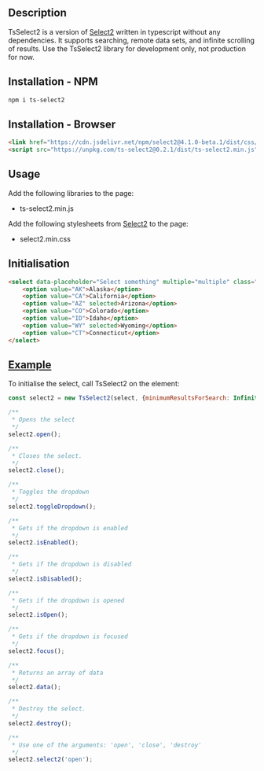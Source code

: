 ## Description
TsSelect2 is a version of <a href="https://github.com/select2/select2" target="_blank">Select2</a> written in typescript without any dependencies. It supports searching, remote data sets, and infinite scrolling of results.
Use the TsSelect2 library for development only, not production for now.

## Installation - NPM

```sh
npm i ts-select2
```

## Installation - Browser


```html
<link href="https://cdn.jsdelivr.net/npm/select2@4.1.0-beta.1/dist/css/select2.min.css" rel="stylesheet" />
<script src="https://unpkg.com/ts-select2@0.2.1/dist/ts-select2.min.js"></script>
```

## Usage

Add the following libraries to the page:
* ts-select2.min.js

Add the following stylesheets from <a href="https://github.com/select2/select2" target="_blank">Select2</a> to the page:
* select2.min.css

## Initialisation

```html
<select data-placeholder="Select something" multiple="multiple" class="form-control select-access-multiple-enable">
    <option value="AK">Alaska</option>
    <option value="CA">California</option>
    <option value="AZ" selected>Arizona</option>
    <option value="CO">Colorado</option>
    <option value="ID">Idaho</option>
    <option value="WY" selected>Wyoming</option>
    <option value="CT">Connecticut</option>
</select>
```

## [Example](https://ivkan.github.io/ts-select2/example.html)

To initialise the select, call TsSelect2 on the element:
```javascript
const select2 = new TsSelect2(select, {minimumResultsForSearch: Infinity, width: `250px`});

/**
 * Opens the select
 */
select2.open();

/**
 * Closes the select.
 */
select2.close();

/**
 * Toggles the dropdown
 */
select2.toggleDropdown();

/**
 * Gets if the dropdown is enabled
 */
select2.isEnabled();

/**
 * Gets if the dropdown is disabled
 */
select2.isDisabled();

/**
 * Gets if the dropdown is opened
 */
select2.isOpen();

/**
 * Gets if the dropdown is focused
 */
select2.focus();

/**
 * Returns an array of data
 */
select2.data();

/**
 * Destroy the select.
 */
select2.destroy();

/**
 * Use one of the arguments: 'open', 'close', 'destroy'
 */
select2.select2('open');
```
